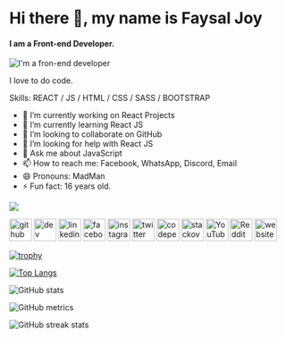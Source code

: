 # Hi there 👋, my name is Faysal Joy
#### I am a Front-end Developer.

<img alt="I'm a fron-end developer" src="https://lh3.googleusercontent.com/pw/ADCreHc7a92QRysBB738pQKsdEXJ93US6wxbcqaYJ5fa9L7Y_rjSABPtdQGCv1DxghIfYxygm30d7Cvsn-kt4Kd3dfgPrOacdMVbv2jndTtUZSk4KmZ29SuGnUb6FeOb0zZuAvFLPlBRp1avYb7GkqdBEIvxDycZuLP-i1mUvp8CkyT0TPlvZclEFomrxMNT1FjgIJmpu42sT4Lo20Sp3gqTbn9JKr6NRdKMKyh1-jn8TwYEgzym4W_eW4n07uZPCUffjTpGs26X64mVANQOwlVZmV6l0MwKhvGANYMju7j6r-nwa6NX06a9XgLWEc1K_FjNa8UMyMLmC59V5jvwyp_5oAfNkJ2XzmgHbFbT6KHcSDqcal3a2q_E8FFIf6kMceLp1MKr77odiMw1aYYloqsIxvip3M-jduRIyU9vWOTCq83IZLbeDxJlrx8aPONZNcBe1wJiRX_XZ0LbzvEz6aOikwhxxB3VZEv84Qv2SxAPOz3fNgJjWuu3-VUAhH4gbqA3HiMgpCPH-lkba7m1EVuWYNCUHKoelEswuNPErDMOTSanLgrfYedZKjjdpMPvLnag2nZtoJEnBcXM6x0OX26dzcg5ypQcOVg4_ZeutIy09NjlRb6RvR70vQ8EYYeS1-jP32rXk5uzdyR7wNWeE6PrpIwactgmrU6t-dzOI35blsnFEKQ75eEaCo5Jdz7LOrJJ3GiKDLXHjOcBBGl0PCS1p1aOUdXsx1cWJTCalK9iriMP8EwGN5oiuFc2Upt5QjKehXtAUeLTAJyY8xxWKyezXIMlYjCyZfRgspvFPeIBi3X7WaQbKNA67Zy78e1-uWfjPLOmDwp7mrev4-mJMHYA0IaciwaV20qOZ5KmPrcXvdQHs6uA1XI6MGqzkzvbIhQ-xypMIUAP3l8do-jfaAZmekJXdjgSjZuRY4oMTWdqkg=w1095-h617-s-no?authuser=0" />

I love to do code.


Skills: REACT / JS / HTML / CSS / SASS / BOOTSTRAP

- 🔭 I’m currently working on React Projects 
- 🌱 I’m currently learning React JS 
- 👯 I’m looking to collaborate on GitHub 
- 🤔 I’m looking for help with React JS 
- 💬 Ask me about JavaScript 
- 📫 How to reach me: Facebook, WhatsApp, Discord, Email 
- 😄 Pronouns: MadMan 
- ⚡ Fun fact: 16 years old. 


![](https://komarev.com/ghpvc/?username=mdabufaysaljoy)  


[<img src='https://cdn.jsdelivr.net/npm/simple-icons@3.0.1/icons/github.svg' alt='github' height='40'>](https://github.com/mdabufaysaljoy)  [<img src='https://cdn.jsdelivr.net/npm/simple-icons@3.0.1/icons/dev-dot-to.svg' alt='dev' height='40'>](https://dev.to/mdabufaysaljoy)  [<img src='https://cdn.jsdelivr.net/npm/simple-icons@3.0.1/icons/linkedin.svg' alt='linkedin' height='40'>](https://www.linkedin.com/in/mdabufaysaljoy/)  [<img src='https://cdn.jsdelivr.net/npm/simple-icons@3.0.1/icons/facebook.svg' alt='facebook' height='40'>](https://www.facebook.com/mdabufaysaljoy)  [<img src='https://cdn.jsdelivr.net/npm/simple-icons@3.0.1/icons/instagram.svg' alt='instagram' height='40'>](https://www.instagram.com/mdabufaysaljoy/)  [<img src='https://cdn.jsdelivr.net/npm/simple-icons@3.0.1/icons/twitter.svg' alt='twitter' height='40'>](https://twitter.com/mdabufaysaljoy)  [<img src='https://cdn.jsdelivr.net/npm/simple-icons@3.0.1/icons/codepen.svg' alt='codepen' height='40'>](https://codepen.io/mdabufaysaljoy)  [<img src='https://cdn.jsdelivr.net/npm/simple-icons@3.0.1/icons/stackoverflow.svg' alt='stackoverflow' height='40'>](https://stackoverflow.com/users/20169551/faysal-joy)  [<img src='https://cdn.jsdelivr.net/npm/simple-icons@3.0.1/icons/youtube.svg' alt='YouTube' height='40'>](https://www.youtube.com/channel/@faysaljoy)  [<img src='https://cdn.jsdelivr.net/npm/simple-icons@3.0.1/icons/reddit.svg' alt='Reddit' height='40'>](https://www.reddit.com/user/mdabufaysaljoy)  [<img src='https://cdn.jsdelivr.net/npm/simple-icons@3.0.1/icons/icloud.svg' alt='website' height='40'>](https://www.mdabufaysaljoy.blogspot.com)  

[![trophy](https://github-profile-trophy.vercel.app/?username=mdabufaysaljoy)](https://github.com/ryo-ma/github-profile-trophy)

[![Top Langs](https://github-readme-stats.vercel.app/api/top-langs/?username=mdabufaysaljoy)](https://github.com/anuraghazra/github-readme-stats)

![GitHub stats](https://github-readme-stats.vercel.app/api?username=mdabufaysaljoy&show_icons=true)  

![GitHub metrics](https://metrics.lecoq.io/mdabufaysaljoy)  

![GitHub streak stats](https://streak-stats.demolab.com/?user=mdabufaysaljoy)


